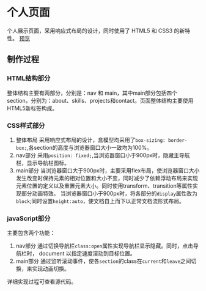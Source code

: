 
# 个人页面

个人展示页面，采用响应式布局的设计，同时使用了 HTML5 和 CSS3 的新特性。
[预览](https://gordon8.github.io/project/resume)

## 制作过程

### HTML结构部分

整体结构主要有两部分，分别是：nav 和 main，其中main部分包括四个section，分别为：about、skills、projects和contact。页面整体结构主要使用HTML5新标签构成。

### CSS样式部分

1. 整体布局
   采用响应式布局的设计，盒模型均采用了```box-sizing: border-box;```,各section的高度与浏览器窗口大小一致均为100%。
2. nav部分
   采用```position: fixed;```,当浏览器窗口小于900px时，隐藏主导航栏，显示导航栏图标。
3. main部分
   当浏览器窗口大于900px时，主要采用flex布局，使浏览器窗口大小发生改变时保持元素的相对位置和大小不变，同时减少了依赖浮动布局来实现元素位置的定义以及重置元素大小。同时使用transform、transition等属性实现部分动画特效。
   当浏览器窗口小于900px时，将各部分的```display```属性改为```block```;同时设置```height:auto```，使文档自上而下以正常文档流形式布局。

### javaScript部分

主要包含两个功能：

1. nav部分
   通过切换导航栏```class:open```属性实现导航栏显示隐藏。同时，点击导航栏时， document 以指定速度滚动到目标位置。
2. main部分
   通过监听滚动事件，使各```section```的class在```current```和```leave```之间切换，来实现动画切换。

详细实现过程可查看源代码。


